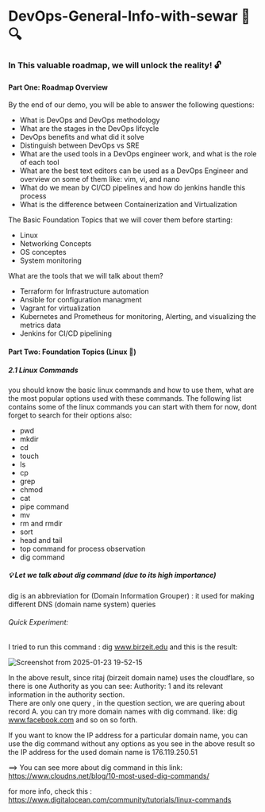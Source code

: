 # DevOps-General-Info-with-sewar 📜 🔍
### In This valuable roadmap, we will unlock the reality! 🔓

#### Part One: Roadmap Overview 
By the end of our demo, you will be able to answer the following questions: 
- What is DevOps and DevOps methodology
- What are the stages in the DevOps lifcycle
- DevOps benefits and what did it solve
- Distinguish between DevOps vs SRE
- What are the used tools in a DevOps engineer work, and what is the role of each tool
- What are the best text editors can be used as a DevOps Engineer and overview on some of them like: vim, vi, and nano
- What do we mean by CI/CD pipelines and how do jenkins handle this process
- What is the difference between Containerization and Virtualization

The Basic Foundation Topics that we will cover them before starting: 

- Linux
-  Networking Concepts
- OS conceptes
- System monitoring 

What are the tools that we will talk about them? 
- Terraform for Infrastructure automation
- Ansible for configuration managment
- Vagrant for virtualization
- Kubernetes and Prometheus for monitoring, Alerting, and visualizing the metrics data
- Jenkins for CI/CD pipelining

#### Part Two: Foundation Topics (Linux 🐧)
##### 2.1 Linux Commands
you should know the basic linux commands and how to use them, what are the most popular options used with these commands. 
The following list contains some of the linux commands you can start with them for now, dont forget to search for their options also: 
- pwd
- mkdir
- cd
- touch
- ls
- cp
- grep
- chmod
- cat
- pipe command
- mv
- rm and rmdir
- sort
- head and tail
- top command for process observation
- dig command

##### 💡 Let we talk about dig command (due to its high importance) 

dig is an abbreviation for (Domain Information Grouper) : it used for making different DNS (domain name system) queries  
###### Quick Experiment: 
I tried to run this command : dig www.birzeit.edu and this is the result:   

![Screenshot from 2025-01-23 19-52-15](https://github.com/user-attachments/assets/22cf9b50-3552-4ab8-ba61-a8e668e5dda2)


In the above result, since ritaj (birzeit domain name) uses the cloudflare, so there is one Authority as you can see: Authority: 1 and its relevant information in the authority section.  
There are only one query , in the question section, we are quering about record A. you can try more domain names with dig command. like: dig www.facebook.com and so on so forth.    

If you want to know the IP address for a particular domain name, you can use the dig command without any options as you see in the above result so the IP address for the used domain name is 176.119.250.51    


==> You can see more about dig command in this link: 
https://www.cloudns.net/blog/10-most-used-dig-commands/

for more info, check this :
 https://www.digitalocean.com/community/tutorials/linux-commands




